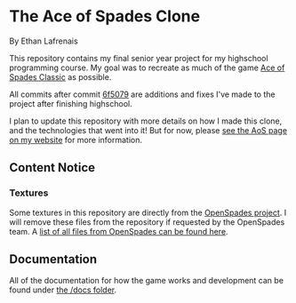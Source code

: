 # The Ace of Spades Clone
By Ethan Lafrenais


This repository contains my final senior year project for my highschool programming course. My goal was to recreate as much of the game [Ace of Spades Classic](https://www.buildandshoot.com/) as possible. 

All commits after commit [6f5079](https://github.com/Francessco121/AceOfSpadesClone/commit/6f5079ea222730ec6bd5b5ce0b12c41efb5979f2) are additions and fixes I've made to the project after finishing highschool.

I plan to update this repository with more details on how I made this clone, and the technologies that went into it! But for now, please [see the AoS page on my website](https://francessco.us/projects/ace-of-spades-clone) for more information.

## Content Notice

### Textures
Some textures in this repository are directly from the [OpenSpades project](https://github.com/yvt/openspades). I will remove these files from the repository if requested by the OpenSpades team. A [list of all files from OpenSpades can be found here](./src/Content/Textures/Gui/README.md).

## Documentation

All of the documentation for how the game works and development can be found under [the /docs folder](./docs/README.md).
